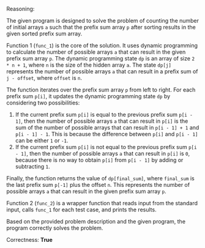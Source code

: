 Reasoning:

The given program is designed to solve the problem of counting the number of initial arrays `a` such that the prefix sum array `p` after sorting results in the given sorted prefix sum array.

Function 1 (`func_1`) is the core of the solution. It uses dynamic programming to calculate the number of possible arrays `a` that can result in the given prefix sum array `p`. The dynamic programming state `dp` is an array of size `2 * n + 1`, where `n` is the size of the hidden array `a`. The state `dp[j]` represents the number of possible arrays `a` that can result in a prefix sum of `j - offset`, where `offset` is `n`.

The function iterates over the prefix sum array `p` from left to right. For each prefix sum `p[i]`, it updates the dynamic programming state `dp` by considering two possibilities:

1.  If the current prefix sum `p[i]` is equal to the previous prefix sum `p[i - 1]`, then the number of possible arrays `a` that can result in `p[i]` is the sum of the number of possible arrays that can result in `p[i - 1] + 1` and `p[i - 1] - 1`. This is because the difference between `p[i]` and `p[i - 1]` can be either `1` or `-1`.
2.  If the current prefix sum `p[i]` is not equal to the previous prefix sum `p[i - 1]`, then the number of possible arrays `a` that can result in `p[i]` is `0`, because there is no way to obtain `p[i]` from `p[i - 1]` by adding or subtracting `1`.

Finally, the function returns the value of `dp[final_sum]`, where `final_sum` is the last prefix sum `p[-1]` plus the offset `n`. This represents the number of possible arrays `a` that can result in the given prefix sum array `p`.

Function 2 (`func_2`) is a wrapper function that reads input from the standard input, calls `func_1` for each test case, and prints the results.

Based on the provided problem description and the given program, the program correctly solves the problem.

Correctness: **True**